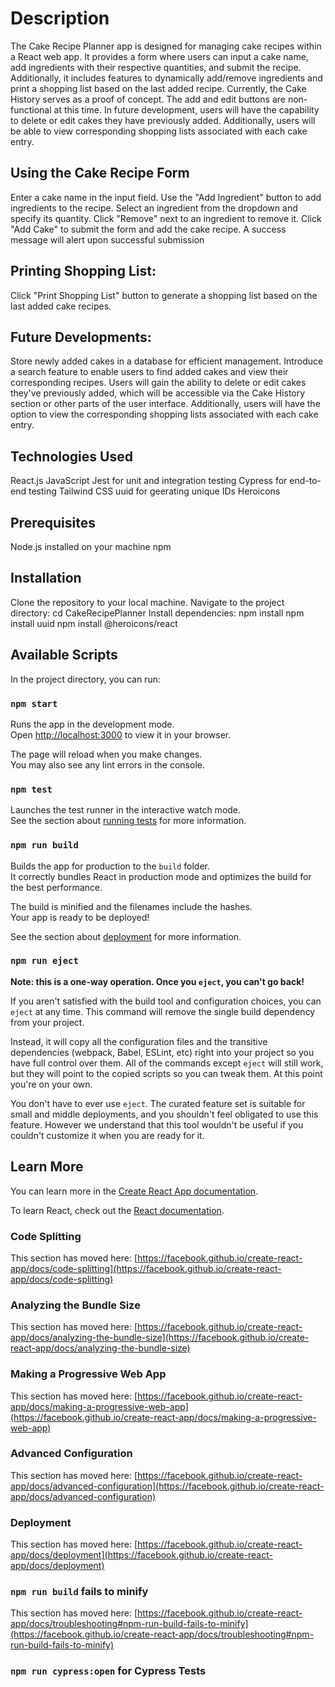 # Description
The Cake Recipe Planner app is designed for managing cake recipes within a React web app.
It provides a form where users can input a cake name, add ingredients with their respective quantities, and submit the recipe. 
Additionally, it includes features to dynamically add/remove ingredients and print a shopping list based on the last added recipe.
Currently, the Cake History serves as a proof of concept. The add and edit buttons are non-functional at this time. 
In future development, users will have the capability to delete or edit cakes they have previously added. 
Additionally, users will be able to view corresponding shopping lists associated with each cake entry.


## Using the Cake Recipe Form
Enter a cake name in the input field.
Use the "Add Ingredient" button to add ingredients to the recipe.
Select an ingredient from the dropdown and specify its quantity.
Click "Remove" next to an ingredient to remove it.
Click "Add Cake" to submit the form and add the cake recipe.
A success message will alert upon successful submission

## Printing Shopping List:
Click "Print Shopping List" button to generate a shopping list based on the last added cake recipes.

## Future Developments:
Store newly added cakes in a database for efficient management.
Introduce a search feature to enable users to find added cakes and view their corresponding recipes.
Users will gain the ability to delete or edit cakes they've previously added, which will be accessible via the Cake History section or other parts of the user interface.
Additionally, users will have the option to view the corresponding shopping lists associated with each cake entry.

## Technologies Used
React.js
JavaScript
Jest for unit and integration testing
Cypress for end-to-end testing
Tailwind CSS
uuid for geerating unique IDs
Heroicons

## Prerequisites
Node.js installed on your machine
npm

## Installation
Clone the repository to your local machine.
Navigate to the project directory: cd CakeRecipePlanner
Install dependencies: npm install
npm install uuid
npm install @heroicons/react


## Available Scripts

In the project directory, you can run:

### `npm start`

Runs the app in the development mode.\
Open [http://localhost:3000](http://localhost:3000) to view it in your browser.

The page will reload when you make changes.\
You may also see any lint errors in the console.

### `npm test`

Launches the test runner in the interactive watch mode.\
See the section about [running tests](https://facebook.github.io/create-react-app/docs/running-tests) for more information.

### `npm run build`

Builds the app for production to the `build` folder.\
It correctly bundles React in production mode and optimizes the build for the best performance.

The build is minified and the filenames include the hashes.\
Your app is ready to be deployed!

See the section about [deployment](https://facebook.github.io/create-react-app/docs/deployment) for more information.

### `npm run eject`

**Note: this is a one-way operation. Once you `eject`, you can't go back!**

If you aren't satisfied with the build tool and configuration choices, you can `eject` at any time. This command will remove the single build dependency from your project.

Instead, it will copy all the configuration files and the transitive dependencies (webpack, Babel, ESLint, etc) right into your project so you have full control over them. All of the commands except `eject` will still work, but they will point to the copied scripts so you can tweak them. At this point you're on your own.

You don't have to ever use `eject`. The curated feature set is suitable for small and middle deployments, and you shouldn't feel obligated to use this feature. However we understand that this tool wouldn't be useful if you couldn't customize it when you are ready for it.

## Learn More

You can learn more in the [Create React App documentation](https://facebook.github.io/create-react-app/docs/getting-started).

To learn React, check out the [React documentation](https://reactjs.org/).

### Code Splitting

This section has moved here: [https://facebook.github.io/create-react-app/docs/code-splitting](https://facebook.github.io/create-react-app/docs/code-splitting)

### Analyzing the Bundle Size

This section has moved here: [https://facebook.github.io/create-react-app/docs/analyzing-the-bundle-size](https://facebook.github.io/create-react-app/docs/analyzing-the-bundle-size)

### Making a Progressive Web App

This section has moved here: [https://facebook.github.io/create-react-app/docs/making-a-progressive-web-app](https://facebook.github.io/create-react-app/docs/making-a-progressive-web-app)

### Advanced Configuration

This section has moved here: [https://facebook.github.io/create-react-app/docs/advanced-configuration](https://facebook.github.io/create-react-app/docs/advanced-configuration)

### Deployment

This section has moved here: [https://facebook.github.io/create-react-app/docs/deployment](https://facebook.github.io/create-react-app/docs/deployment)

### `npm run build` fails to minify

This section has moved here: [https://facebook.github.io/create-react-app/docs/troubleshooting#npm-run-build-fails-to-minify](https://facebook.github.io/create-react-app/docs/troubleshooting#npm-run-build-fails-to-minify)

### `npm run cypress:open` for Cypress Tests